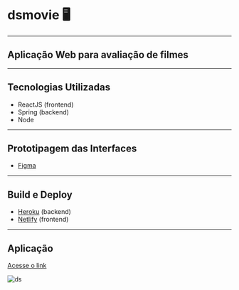 # dsmovie :desktop_computer:

---
## Aplicação Web para avaliação de filmes
---

## **Tecnologias Utilizadas**
* ReactJS (frontend)
* Spring (backend)
* Node
---
## Prototipagem das Interfaces
* [Figma](https://www.figma.com/) 
---
## Build e Deploy
* [Heroku](https://id.heroku.com/) (backend) 
* [Netlify](https://www.netlify.com/) (frontend) 
---
## Aplicação
[Acesse o link](https://pinallidsmovie.netlify.app)<br>

![ds](https://user-images.githubusercontent.com/18580532/150580503-f1443bfd-e417-48c0-8a73-9e5361ed64d8.png)
